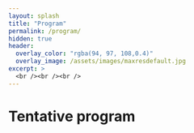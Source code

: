 ```yaml
---
layout: splash
title: "Program"
permalink: /program/
hidden: true
header:
  overlay_color: "rgba(94, 97, 108,0.4)"
  overlay_image: /assets/images/maxresdefault.jpg
excerpt: >
  <br /><br /><br />
---
```


# Tentative program

